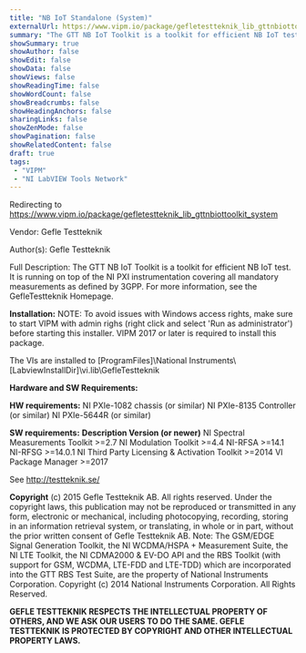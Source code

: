 ```yaml
---
title: "NB IoT Standalone (System)"
externalUrl: https://www.vipm.io/package/gefletestteknik_lib_gttnbiottoolkit_system
summary: "The GTT NB IoT Toolkit is a toolkit for efficient NB IoT test."
showSummary: true
showAuthor: false
showEdit: false
showData: false
showViews: false
showReadingTime: false
showWordCount: false
showBreadcrumbs: false
showHeadingAnchors: false
sharingLinks: false
showZenMode: false
showPagination: false
showRelatedContent: false
draft: true
tags:
 - "VIPM"
 - "NI LabVIEW Tools Network"
---
```


Redirecting to https://www.vipm.io/package/gefletestteknik_lib_gttnbiottoolkit_system

Vendor: Gefle Testteknik

Author(s): Gefle Testteknik
 
Full Description:
The GTT NB IoT Toolkit is a toolkit for efficient NB IoT test. It is running on top of the NI PXI instrumentation covering all mandatory measurements as defined by 3GPP. For more information, see the GefleTestteknik Homepage.

**Installation:**
NOTE: To avoid issues with Windows access rights, make sure to start VIPM with admin righs (right click and select 'Run as administrator') before starting this installer. VIPM 2017 or later is required to install this package.

The VIs are installed to [ProgramFiles]\\National Instruments\\[LabviewInstallDir]\\vi.lib\\GefleTestteknik

**Hardware and SW Requirements:**

**HW requirements:**
NI PXIe-1082 chassis (or similar)
NI PXIe-8135 Controller (or similar)
NI PXIe-5644R (or similar)

**SW requirements:**
**Description                                               Version (or newer)**
NI Spectral Measurements Toolkit                    >=2.7
NI Modulation Toolkit                                        >=4.4
NI-RFSA                                                            >=14.1
NI-RFSG                                                            >=14.0.1
NI Third Party Licensing & Activation Toolkit    >=2014
VI Package Manager                                         >=2017

See http://testteknik.se/

**Copyright**
(c) 2015 Gefle Testteknik AB. All rights reserved.
Under the copyright laws, this publication may not be reproduced or transmitted in any form, electronic or mechanical, including photocopying, recording, storing in an information retrieval system, or translating, in whole or in part, without the prior written consent of Gefle Testteknik AB.
Note:
The GSM/EDGE Signal Generation Toolkit, the NI WCDMA/HSPA + Measurement Suite, the NI LTE Toolkit, the NI CDMA2000 & EV-DO API and the RBS Toolkit (with support for GSM, WCDMA, LTE-FDD and LTE-TDD) which are incorporated into the GTT RBS Test Suite, are the property of National Instruments Corporation. Copyright (c) 2014 National Instruments Corporation. All Rights Reserved.

**GEFLE TESTTEKNIK RESPECTS THE INTELLECTUAL PROPERTY OF OTHERS, AND WE ASK OUR USERS TO DO THE SAME. GEFLE TESTTEKNIK IS PROTECTED BY COPYRIGHT AND OTHER INTELLECTUAL PROPERTY LAWS.**